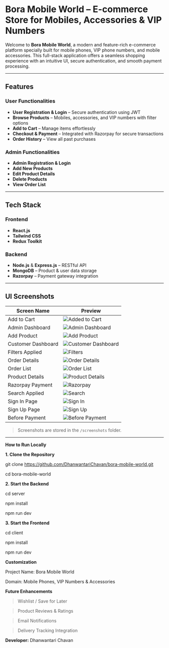 # Bora Mobile World – E-commerce Store for Mobiles, Accessories & VIP Numbers

Welcome to **Bora Mobile World**, a modern and feature-rich e-commerce platform specially built for mobile phones, VIP phone numbers, and mobile accessories. This full-stack application offers a seamless shopping experience with an intuitive UI, secure authentication, and smooth payment processing.

---

## Features

### User Functionalities
- **User Registration & Login** – Secure authentication using JWT
- **Browse Products** – Mobiles, accessories, and VIP numbers with filter options
- **Add to Cart** – Manage items effortlessly
- **Checkout & Payment** – Integrated with Razorpay for secure transactions
- **Order History** – View all past purchases

### Admin Functionalities
- **Admin Registration & Login**
- **Add New Products**
- **Edit Product Details**
- **Delete Products**
- **View Order List**

---

## Tech Stack

### Frontend
- **React.js** 
- **Tailwind CSS** 
- **Redux Toolkit** 

### Backend
- **Node.js** & **Express.js** – RESTful API
- **MongoDB** – Product & user data storage
- **Razorpay** – Payment gateway integration

---


## UI Screenshots

| Screen Name          | Preview                                                  |
|----------------------|----------------------------------------------------------|
| Add to Cart          | ![Added to Cart](./screenshots/added_in_cart.PNG)        |
| Admin Dashboard      | ![Admin Dashboard](./screenshots/admin_dashboard.PNG)    |
| Add Product          | ![Add Product](./screenshots/add_new_product.PNG)        |
| Customer Dashboard   | ![Customer Dashboard](./screenshots/customer_dashboard.PNG) |
| Filters Applied      | ![Filters](./screenshots/filters_applied.PNG)            |
| Order Details        | ![Order Details](./screenshots/order_details.PNG)        |
| Order List           | ![Order List](./screenshots/order_list.PNG)              |
| Product Details      | ![Product Details](./screenshots/product_details.PNG)    |
| Razorpay Payment     | ![Razorpay](./screenshots/razor_pay_gateway.PNG)         |
| Search Applied       | ![Search](./screenshots/search_applied.PNG)              |
| Sign In Page         | ![Sign In](./screenshots/sign_in_page.PNG)               |
| Sign Up Page         | ![Sign Up](./screenshots/sign_up_page.PNG)               |
| Before Payment       | ![Before Payment](./screenshots/view_before_payment.PNG) |

> Screenshots are stored in the `/screenshots` folder.

---

**How to Run Locally**

**1. Clone the Repository**

git clone https://github.com/DhanwantariChavan/bora-mobile-world.git

cd bora-mobile-world

**2. Start the Backend**

cd server

npm install

npm run dev

**3. Start the Frontend**

cd client

npm install

npm run dev


**Customization**

Project Name: Bora Mobile World

Domain: Mobile Phones, VIP Numbers & Accessories


**Future Enhancements**

> Wishlist / Save for Later

> Product Reviews & Ratings

> Email Notifications

> Delivery Tracking Integration


**Developer:**
Dhanwantari Chavan
